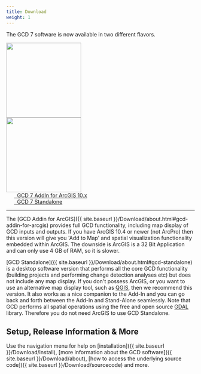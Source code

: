 ```yaml
---
title: Download
weight: 1
---
```


The GCD 7 software is now available in two different flavors. 

<div class="row" align="center">
	<div class="columns small-6">
  		<img src="{{ site.baseurl }}/assets/images/gcd_addin.png" style="height:200px">
    </div>
	<div class="columns small-6">
		<img src="{{ site.baseurl }}/assets/images/gcd_standalone.png" style="height:200px">
    </div>
</div>


<div class="row" align="center">
	<div class="columns small-6">
		<br><a class="button large expanded" href="https://github.com/Riverscapes/gcd/releases/latest">
        <i class="fa fa-cloud-download"></i>
        &nbsp;&nbsp;GCD 7 AddIn for ArcGIS 10.x</a>
	</div>
	<div class="columns small-6">
		<br><a class="button large expanded" href="https://github.com/Riverscapes/gcd/releases/latest"> <i class="fa fa-cloud-download"></i>&nbsp;&nbsp;GCD 7 Standalone</a>
	</div>
</div>

------

The [GCD Addin for ArcGIS]({{ site.baseurl }}/Download/about.html#gcd-addin-for-arcgis) provides full GCD functionality, including map display of GCD inputs and outputs. If you have ArcGIS 10.4 or newer (not ArcPro) then this version will give you 'Add to Map' and spatial visualization functionality embedded within ArcGIS. The downside is ArcGIS is a 32 Bit Application and can only use 4 GB of RAM, so it is slower. 

[GCD Standalone]({{ site.baseurl }}/Download/about.html#gcd-standalone) is a desktop software version that performs all the core GCD functionality (building projects and performing change detection analyses etc) but does not include any map display. If you don't possess ArcGIS, or you want to use an alternative map display tool, such as [QGIS](https://www.qgis.org/en/site), then we recommend this version. It also works as a nice companion to the Add-In and you can go back and forth between the Add-In and Stand-Alone seamlessly. Note that GCD performs all spatial operations using the free and open source [GDAL](https://www.gdal.org) library. Therefore you do not need ArcGIS to use GCD Standalone.

## Setup, Release Information & More

Use the navigation menu for help on [installation]({{ site.baseurl }}/Download/install), [more information about the GCD software]({{ site.baseurl }}/Download/about), [how to access the underlying source code]({{ site.baseurl }}/Download/sourcecode) and more. 

